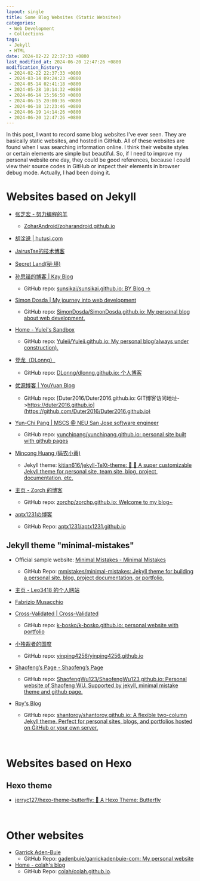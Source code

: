 ```yaml
---
layout: single
title: Some Blog Websites (Static Websites)
categories:
 - Web Development
 - Collections
tags:
 - Jekyll
 - HTML
date: 2024-02-22 22:37:33 +0800
last_modified_at: 2024-06-20 12:47:26 +0800
modification_history:
 - 2024-02-22 22:37:33 +0800
 - 2024-03-14 09:24:23 +0800
 - 2024-05-14 02:41:18 +0800
 - 2024-05-28 10:14:32 +0800
 - 2024-06-14 15:56:50 +0800
 - 2024-06-15 20:00:36 +0800
 - 2024-06-18 12:23:46 +0800
 - 2024-06-19 14:14:26 +0800
 - 2024-06-20 12:47:26 +0800
---
```


In this post, I want to record some blog websites I’ve ever seen. They are basically static websites, and hosted in GitHub. All of these websites are found when I was searching information online. I think their website styles or certain elements are simple but beautiful. So, if I need to improve my personal website one day, they could be good references, because I could view their source codes in GitHub or inspect their elements in browser debug mode. Actually, I had been doing it.

# Websites based on Jekyll

- [张芝宏 - 努力编程的羊](https://zoharandroid.github.io/)
  - [ZoharAndroid/zoharandroid.github.io](https://github.com/ZoharAndroid/zoharandroid.github.io)

- [胡涂说 \| hutusi.com](https://hutusi.com/)
- [JairusTse的技术博客](https://jairustse.github.io/)
- [Secret Land(秘·境)](https://zhaoxuhui.top/)
- [孙思锴的博客 \| Kay Blog](https://sunsikai.github.io/)
  - GitHub repo: [sunsikai/sunsikai.github.io: BY Blog ->](https://github.com/sunsikai/sunsikai.github.io)
- [Simon Dosda \| My journey into web development](https://simondosda.github.io/)
  - GitHub repo: [SimonDosda/SimonDosda.github.io: My personal blog about web development.](https://github.com/SimonDosda/SimonDosda.github.io)
- [Home - Yulei's Sandbox](https://yuleii.github.io/)
  - GitHub repo: [Yuleii/Yuleii.github.io: My personal blog(always under construction).](https://github.com/Yuleii/Yuleii.github.io)
- [登龙（DLonng）](https://dlonng.com/)
  - GitHub repo: [DLonng/dlonng.github.io: 个人博客](https://github.com/DLonng/dlonng.github.io)
- [优源博客 \| YouYuan Blog](https://duter2016.github.io/)
  - GitHub repo: [Duter2016/Duter2016.github.io: GIT博客访问地址->https://duter2016.github.io](https://github.com/Duter2016/Duter2016.github.io)
- [Yun-Chi Pang \| MSCS @ NEU San Jose software engineer](https://yunchipang.github.io/)
  - GitHub repo: [yunchipang/yunchipang.github.io: personal site built with github pages](https://github.com/yunchipang/yunchipang.github.io)
- [Mincong Huang (码农小黄)](https://mincong.io/cn/)
  - Jekyll theme: [kitian616/jekyll-TeXt-theme: 💎 🐳 A super customizable Jekyll theme for personal site, team site, blog, project, documentation, etc.](https://github.com/kitian616/jekyll-TeXt-theme)
- [主页 - Zorch 的博客](https://zorchp.github.io/)
  - GitHub repo: [zorchp/zorchp.github.io: Welcome to my blog~](https://github.com/zorchp/zorchp.github.io)
- [aptx1231の博客](https://aptx1231.github.io/)
  - GitHub Repo: [aptx1231/aptx1231.github.io](https://github.com/aptx1231/aptx1231.github.io)

## Jekyll theme "minimal-mistakes"

- Official sample website: [Minimal Mistakes - Minimal Mistakes](https://mmistakes.github.io/minimal-mistakes/)
  - GitHub Repo: [mmistakes/minimal-mistakes: Jekyll theme for building a personal site, blog, project documentation, or portfolio.](https://github.com/mmistakes/minimal-mistakes)

- [主页 - Leo3418 的个人网站](https://leo3418.github.io/zh/)
- [Fabrizio Musacchio](https://www.fabriziomusacchio.com/)
- [Cross-Validated \| Cross-Validated](https://www.cross-validated.com/)
  - GitHub repo: [k-bosko/k-bosko.github.io: personal website with portfolio](https://github.com/k-bosko/k-bosko.github.io)
- [小独裁者的国度](https://yinping4256.github.io/)
  - GitHub repo: [yinping4256/yinping4256.github.io](https://github.com/yinping4256/yinping4256.github.io)
- [Shaofeng’s Page - Shaofeng’s Page](https://shaofengwu123.github.io/)
  - GitHub repo: [ShaofengWu123/ShaofengWu123.github.io: Personal website of Shaofeng WU. Supported by jekyll, minimal mistake theme and github page.](https://github.com/ShaofengWu123/ShaofengWu123.github.io)
- [Roy's Blog](https://shantoroy.com/)
  - GitHub repo: [shantoroy/shantoroy.github.io: A flexible two-column Jekyll theme. Perfect for personal sites, blogs, and portfolios hosted on GitHub or your own server.](https://github.com/shantoroy/shantoroy.github.io)

<br>

# Websites based on Hexo

## Hexo theme

- [jerryc127/hexo-theme-butterfly: 🦋 A Hexo Theme: Butterfly](https://github.com/jerryc127/hexo-theme-butterfly/)

<br>

# Other websites

- [Garrick Aden-Buie](https://www.garrickadenbuie.com/)
  - GitHub Repo: [gadenbuie/garrickadenbuie-com: My personal website](https://github.com/gadenbuie/garrickadenbuie-com/tree/main)
- [Home - colah's blog](https://colah.github.io/)
  - GitHub Repo: [colah/colah.github.io](https://github.com/colah/colah.github.io).


<br>
